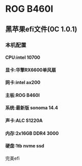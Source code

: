 # ROG B460I 
## 黑苹果efi文件(0C 1.0.1)
### 本机配置
#### CPU:intel 10700
#### 显卡:华擎RX6600单风扇
#### 网卡:intel ax200
#### 主板:ROG B460I
#### 系统:最新版 sonoma 14.4
#### 声卡:ALC S1220A
#### 内存:2x16GB DDR4 3000
#### 硬盘:1tb nvme ssd

完美efi
